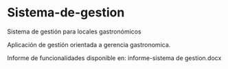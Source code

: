 # Sistema-de-gestion
Sistema de gestión para locales gastronómicos

Aplicación de gestión orientada a gerencia gastronomica. 

Informe de funcionalidades disponible en: informe-sistema de gestion.docx
